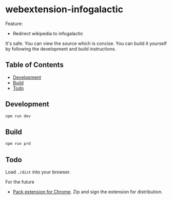 # webextension-infogalactic

Feature:

+ Redirect wikipedia to infogalactic

It's safe. You can view the source which is concise. You can build it yourself by following the development and build instructions.

## Table of Contents

+ [Development](#development)
+ [Build](#build)
+ [Todo](#todo)

## Development

```sh
npm run dev
```

## Build

```sh
npm run prd
```

## Todo

Load `./dist` into your browser.

For the future

+ [Pack extension for Chrome](https://www.adambarth.com/experimental/crx/docs/packaging.html). Zip and sign the extension for distribution.
